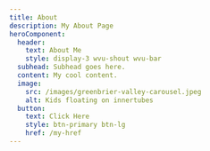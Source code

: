 ```yaml
---
title: About
description: My About Page
heroComponent:
  header:
    text: About Me
    style: display-3 wvu-shout wvu-bar
  subhead: Subhead goes here.
  content: My cool content.
  image:
    src: /images/greenbrier-valley-carousel.jpeg
    alt: Kids floating on innertubes
  button:
    text: Click Here
    style: btn-primary btn-lg
    href: /my-href
---
```

